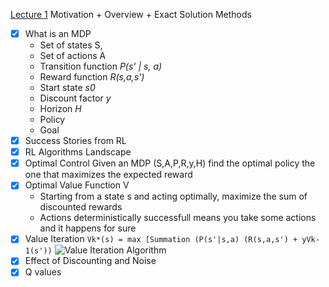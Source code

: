 [Lecture 1](https://www.youtube.com/watch?v=qaMdN6LS9rA) 
Motivation + Overview + Exact Solution Methods

- [x] What is an MDP 
  - Set of states S,
  - Set of actions A
  - Transition function *P(s' | s, a)*
  - Reward function *R(s,a,s')*
  - Start state *s0*
  - Discount factor *y*
  - Horizon *H*
  - Policy 
  - Goal 
- [x] Success Stories from RL
- [x] RL Algorithms Landscape
- [x] Optimal Control 
  Given an MDP (S,A,P,R,y,H) find the optimal policy the one that maximizes the expected reward
- [x] Optimal Value Function V
  * Starting from a state s and acting optimally, maximize the sum of discounted rewards  
  * Actions deterministically successfull means you take some actions and it happens for sure
- [x] Value Iteration 
`Vk*(s) = max [Summation (P(s'|s,a) (R(s,a,s') + yVk-1(s'))`
![Value Iteration Algorithm](https://github.com/kkhetarpal/Literature/tree/master/RL/DRLBootcamp/ValueIteration.png?raw=true "Optional Title")
- [x] Effect of Discounting and Noise
- [x] Q values
